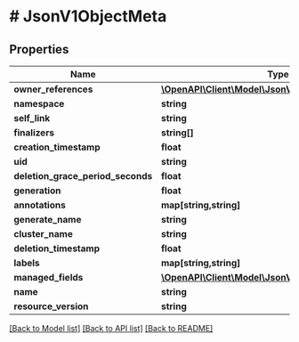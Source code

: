 # # JsonV1ObjectMeta

## Properties

Name | Type | Description | Notes
------------ | ------------- | ------------- | -------------
**owner_references** | [**\OpenAPI\Client\Model\JsonV1OwnerReference[]**](JsonV1OwnerReference.md) |  | [optional]
**namespace** | **string** |  | [optional]
**self_link** | **string** |  | [optional]
**finalizers** | **string[]** |  | [optional]
**creation_timestamp** | **float** |  | [optional]
**uid** | **string** |  | [optional]
**deletion_grace_period_seconds** | **float** |  | [optional]
**generation** | **float** |  | [optional]
**annotations** | **map[string,string]** |  | [optional]
**generate_name** | **string** |  | [optional]
**cluster_name** | **string** |  | [optional]
**deletion_timestamp** | **float** |  | [optional]
**labels** | **map[string,string]** |  | [optional]
**managed_fields** | [**\OpenAPI\Client\Model\JsonV1ManagedFieldsEntry[]**](JsonV1ManagedFieldsEntry.md) |  | [optional]
**name** | **string** |  | [optional]
**resource_version** | **string** |  | [optional]

[[Back to Model list]](../../README.md#models) [[Back to API list]](../../README.md#endpoints) [[Back to README]](../../README.md)
